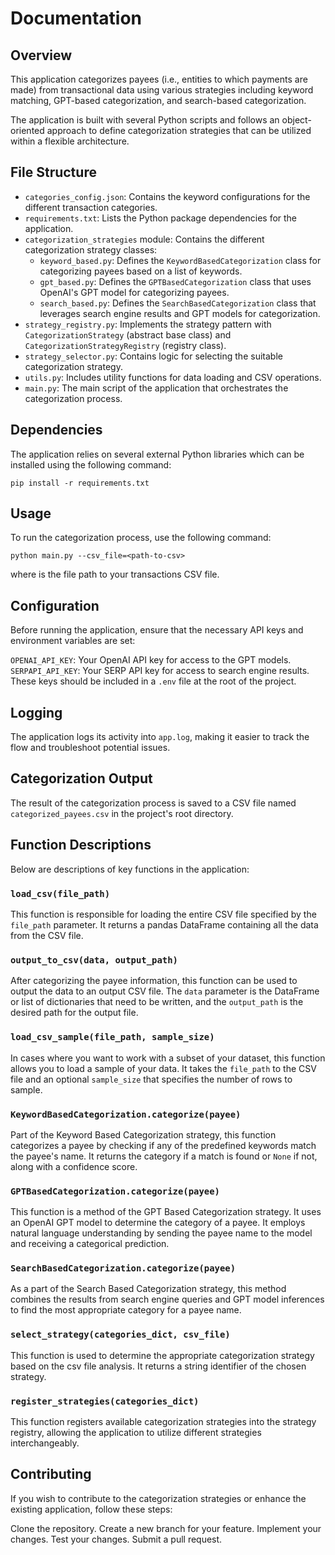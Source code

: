 # Documentation

## Overview

This application categorizes payees (i.e., entities to which payments are made) from transactional data using various strategies including keyword matching, GPT-based categorization, and search-based categorization.

The application is built with several Python scripts and follows an object-oriented approach to define categorization strategies that can be utilized within a flexible architecture.

## File Structure

- `categories_config.json`: Contains the keyword configurations for the different transaction categories.
- `requirements.txt`: Lists the Python package dependencies for the application.
- `categorization_strategies` module: Contains the different categorization strategy classes:
  - `keyword_based.py`: Defines the `KeywordBasedCategorization` class for categorizing payees based on a list of keywords.
  - `gpt_based.py`: Defines the `GPTBasedCategorization` class that uses OpenAI's GPT model for categorizing payees.
  - `search_based.py`: Defines the `SearchBasedCategorization` class that leverages search engine results and GPT models for categorization.
- `strategy_registry.py`: Implements the strategy pattern with `CategorizationStrategy` (abstract base class) and `CategorizationStrategyRegistry` (registry class).
- `strategy_selector.py`: Contains logic for selecting the suitable categorization strategy.
- `utils.py`: Includes utility functions for data loading and CSV operations.
- `main.py`: The main script of the application that orchestrates the categorization process.

## Dependencies

The application relies on several external Python libraries which can be installed using the following command:

```shell
pip install -r requirements.txt
```

## Usage
To run the categorization process, use the following command:
```
python main.py --csv_file=<path-to-csv>
```

where <path-to-csv> is the file path to your transactions CSV file.

## Configuration
Before running the application, ensure that the necessary API keys and environment variables are set:

`OPENAI_API_KEY`: Your OpenAI API key for access to the GPT models.
`SERPAPI_API_KEY`: Your SERP API key for access to search engine results.
These keys should be included in a `.env` file at the root of the project.

## Logging
The application logs its activity into `app.log`, making it easier to track the flow and troubleshoot potential issues.

## Categorization Output
The result of the categorization process is saved to a CSV file named `categorized_payees.csv` in the project's root directory.

## Function Descriptions

Below are descriptions of key functions in the application:

### `load_csv(file_path)`
This function is responsible for loading the entire CSV file specified by the `file_path` parameter. It returns a pandas DataFrame containing all the data from the CSV file.

### `output_to_csv(data, output_path)`
After categorizing the payee information, this function can be used to output the data to an output CSV file. The `data` parameter is the DataFrame or list of dictionaries that need to be written, and the `output_path` is the desired path for the output file.

### `load_csv_sample(file_path, sample_size)`
In cases where you want to work with a subset of your dataset, this function allows you to load a sample of your data. It takes the `file_path` to the CSV file and an optional `sample_size` that specifies the number of rows to sample.

### `KeywordBasedCategorization.categorize(payee)`
Part of the Keyword Based Categorization strategy, this function categorizes a payee by checking if any of the predefined keywords match the payee's name. It returns the category if a match is found or `None` if not, along with a confidence score.

### `GPTBasedCategorization.categorize(payee)`
This function is a method of the GPT Based Categorization strategy. It uses an OpenAI GPT model to determine the category of a payee. It employs natural language understanding by sending the payee name to the model and receiving a categorical prediction.

### `SearchBasedCategorization.categorize(payee)`
As a part of the Search Based Categorization strategy, this method combines the results from search engine queries and GPT model inferences to find the most appropriate category for a payee name.

### `select_strategy(categories_dict, csv_file)`
This function is used to determine the appropriate categorization strategy based on the csv file analysis. It returns a string identifier of the chosen strategy.

### `register_strategies(categories_dict)`
This function registers available categorization strategies into the strategy registry, allowing the application to utilize different strategies interchangeably.



## Contributing
If you wish to contribute to the categorization strategies or enhance the existing application, follow these steps:

Clone the repository.
Create a new branch for your feature.
Implement your changes.
Test your changes.
Submit a pull request.